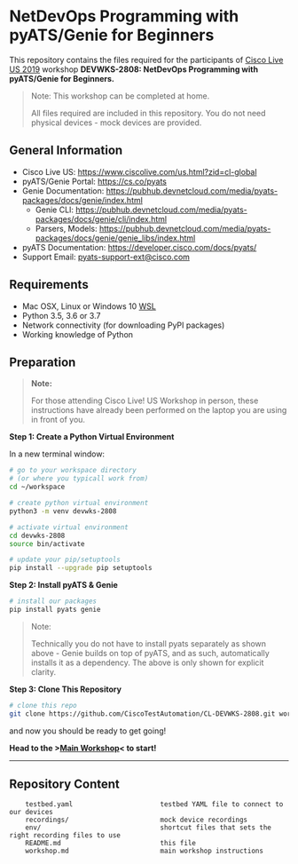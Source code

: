 # NetDevOps Programming with pyATS/Genie for Beginners

This repository contains the files required for the participants of 
[Cisco Live US 2019](https://www.ciscolive.com/us.html?zid=cl-global) workshop
**DEVWKS-2808: NetDevOps Programming with pyATS/Genie for Beginners.**

> Note: This workshop can be completed at home.
> 
> All files required are included in this repository. You do not need physical
> devices - mock devices are provided.

## General Information

- Cisco Live US: https://www.ciscolive.com/us.html?zid=cl-global
- pyATS/Genie Portal: https://cs.co/pyats
- Genie Documentation: https://pubhub.devnetcloud.com/media/pyats-packages/docs/genie/index.html
  - Genie CLI: https://pubhub.devnetcloud.com/media/pyats-packages/docs/genie/cli/index.html
  - Parsers, Models: https://pubhub.devnetcloud.com/media/pyats-packages/docs/genie/genie_libs/index.html
- pyATS Documentation: https://developer.cisco.com/docs/pyats/
- Support Email: pyats-support-ext@cisco.com

## Requirements

- Mac OSX, Linux or Windows 10 [WSL](https://docs.microsoft.com/en-us/windows/wsl/install-win10)
- Python 3.5, 3.6 or 3.7
- Network connectivity (for downloading PyPI packages)
- Working knowledge of Python

## Preparation

> **Note:**
> 
> For those attending Cisco Live! US Workshop in person, these instructions
> have already been performed on the laptop you are using in front of you.


**Step 1: Create a Python Virtual Environment**

In a new terminal window:

```bash
# go to your workspace directory
# (or where you typicall work from)
cd ~/workspace

# create python virtual environment
python3 -m venv devwks-2808

# activate virtual environment
cd devwks-2808
source bin/activate

# update your pip/setuptools
pip install --upgrade pip setuptools
```

**Step 2: Install pyATS & Genie**

```bash
# install our packages 
pip install pyats genie
```

> Note:
>
> Technically you do not have to install pyats separately as shown above - 
> Genie builds on top of pyATS, and as such, automatically installs it as a
> dependency. The above is only shown for explicit clarity.

**Step 3: Clone This Repository**

```bash
# clone this repo
git clone https://github.com/CiscoTestAutomation/CL-DEVWKS-2808.git workshop
```

and now you should be ready to get going!

**Head to the >[Main Workshop](workshop.md)< to start!**


--------------------------------------------------------------------------------

## Repository Content

```text
    testbed.yaml                      testbed YAML file to connect to our devices
    recordings/                       mock device recordings
    env/                              shortcut files that sets the right recording files to use
    README.md                         this file
    workshop.md                       main workshop instructions
```
